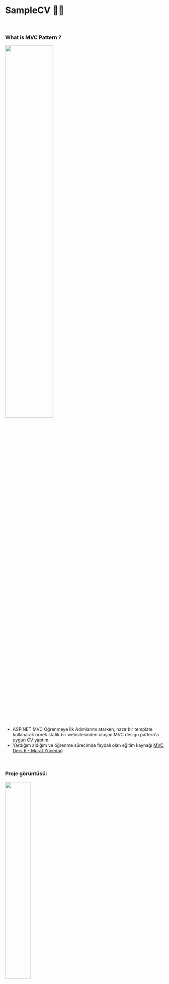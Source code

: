 # SampleCV 🙋‍♂️

</br>

### What is MVC Pattern ?
<img src="https://miro.medium.com/max/1038/0*sQGnFBhcjHnN2D6e" width="55%">

</br>

- ASP.NET MVC Öğrenmeye İlk Adımlarımı atarken, hazır bir template kullanarak örnek statik bir websitesinden oluşan MVC design pattern'a uygun CV yaptım.
- Yardığım aldığım ve öğrenme sürecimde faydalı olan eğitim kaynağı <a href="https://www.youtube.com/watch?v=rSZ3vhYXcnE&list=PLKnjBHu2xXNNRPqfdZC6hNmJKOqIIpqNj&index=6&ab_channel=MuratY%C3%BCceda%C4%9F">MVC Ders 6 - Murat Yücedağ</a>


</br>

### Proje görüntüsü:
<img src="https://user-images.githubusercontent.com/77436633/221832054-16f2172f-2069-4e00-922f-3433abb22f6a.png" width="40%">



